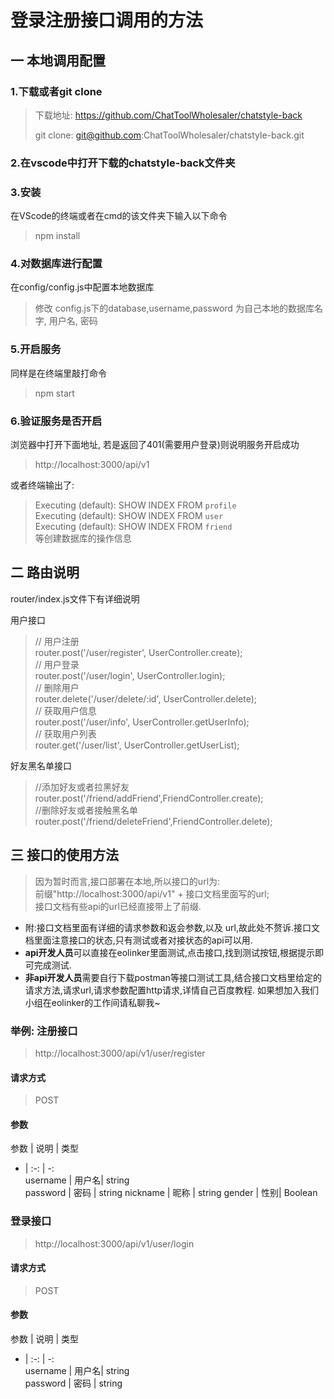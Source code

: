 
# 登录注册接口调用的方法

## 一 本地调用配置
### 1.下载或者git clone
> 下载地址: https://github.com/ChatToolWholesaler/chatstyle-back
>
>git clone: git@github.com:ChatToolWholesaler/chatstyle-back.git

### 2.在vscode中打开下载的chatstyle-back文件夹
### 3.安装
在VScode的终端或者在cmd的该文件夹下输入以下命令
> npm install
>
### 4.对数据库进行配置
在config/config.js中配置本地数据库
> 修改 config.js下的database,username,password
为自己本地的数据库名字, 用户名, 密码
>

### 5.开启服务
同样是在终端里敲打命令
> npm start
>

### 6.验证服务是否开启
浏览器中打开下面地址, 若是返回了401(需要用户登录)则说明服务开启成功
> http://localhost:3000/api/v1
>
或者终端输出了:
> Executing (default): SHOW INDEX FROM `profile`  
Executing (default): SHOW INDEX FROM `user`  
Executing (default): SHOW INDEX FROM `friend`    
等创建数据库的操作信息
>

## 二 路由说明
router/index.js文件下有详细说明

用户接口  
>// 用户注册  
router.post('/user/register', UserController.create);  
// 用户登录  
router.post('/user/login', UserController.login);  
// 删除用户  
router.delete('/user/delete/:id', UserController.delete);  
// 获取用户信息  
router.post('/user/info', UserController.getUserInfo);  
// 获取用户列表  
router.get('/user/list', UserController.getUserList);  
>

好友黑名单接口  
>//添加好友或者拉黑好友
router.post('/friend/addFriend',FriendController.create);  
//删除好友或者接触黑名单
router.post('/friend/deleteFriend',FriendController.delete);
>


## 三 接口的使用方法

> 因为暂时而言,接口部署在本地,所以接口的url为:  
前缀"http://localhost:3000/api/v1" + 接口文档里面写的url;  
接口文档有些api的url已经直接带上了前缀.
>
* 附:接口文档里面有详细的请求参数和返会参数,以及 url,故此处不赘诉.接口文档里面注意接口的状态,只有测试或者对接状态的api可以用.  
* **api开发人员**可以直接在eolinker里面测试,点击接口,找到测试按钮,根据提示即可完成测试.  
* **非api开发人员**需要自行下载postman等接口测试工具,结合接口文档里给定的请求方法,请求url,请求参数配置http请求,详情自己百度教程. 如果想加入我们小组在eolinker的工作间请私聊我~ 


### 举例: 注册接口
>http://localhost:3000/api/v1/user/register
>
#### 请求方式
> POST
>
#### 参数
参数 | 说明 |  类型  
- | :-: | -:  
username | 用户名| string  
password | 密码 | string 
nickname | 昵称 | string
gender | 性别| Boolean 

### 登录接口
 >http://localhost:3000/api/v1/user/login
>
#### 请求方式
> POST
>
#### 参数
参数 | 说明 |  类型  
- | :-: | -:  
username | 用户名| string  
password | 密码 | string

<!-- #### 返回的示例结果
```JavaScript
{
    "code": 200,
    "msg": "登录成功",
    "data": {
        "id": 2,
        "username": "zl",
        "token": "eyJhbGciOiJIUzI1NiIsInR5cCI6IkpXVCJ9.eyJ1c2VybmFtZSI6InpsIiwiaWQiOjIsImlhdCI6MTU0MjI0NjQ5NiwiZXhwIjoxNTQyMjUwMDk2fQ.1gXpArxf1wmyGRaC7DKdKG4S8Dd4MxkBbJP1Ty1AJ8c"
    }
}
``` -->